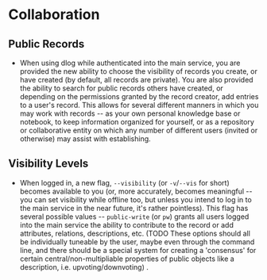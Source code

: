 # Collaboration

## Public Records
- When using dlog while authenticated into the main service, you are provided the new ability to choose the visibility of records you create, or have created (by default, all records are private). You are also provided the ability to search for public records others have created, or depending on the permissions granted by the record creator, add entries to a user's record. This allows for several different manners in which you may work with records -- as your own personal knowledge base or notebook, to keep information organized for yourself, or as a repository or collaborative entity on which any number of different users (invited or otherwise) may assist with establishing.

## Visibility Levels
- When logged in, a new flag, `--visibility` (or `-v`/`--vis` for short) becomes available to you (or, more accurately, becomes meaningful -- you can set visibility while offline too, but unless you intend to log in to the main service in the near future, it's rather pointless). This flag has several possible values -- `public-write` (or `pw`) grants all users logged into the main service the ability to contribute to the record or add attributes, relations, descriptions, etc. (TODO These options should all be individually tuneable by the user, maybe even through the command line, and there should be a special system for creating a 'consensus' for certain central/non-multipliable properties of public objects like a description, i.e. upvoting/downvoting) .
